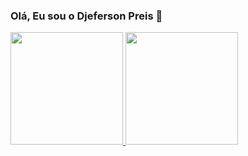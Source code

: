 ### Olá, Eu sou o Djeferson Preis 👋

<div>
  <a href="https://github.com/djedjeks">
  <img height="180em" src="https://github-readme-stats.vercel.app/api?username=djedjeks&show_icons=true&theme=dracula&include_all_commits=true&count_private=true"/>
  <img height="180em" src="https://github-readme-stats.vercel.app/api/top-langs/?username=djedjeks&layout=compact&langs_count=7&theme=dracula&count_private=true"/>
</div>
